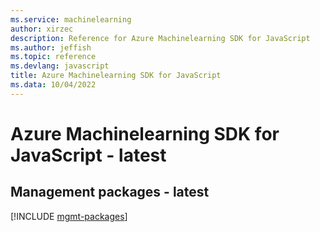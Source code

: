 ```yaml
---
ms.service: machinelearning
author: xirzec
description: Reference for Azure Machinelearning SDK for JavaScript
ms.author: jeffish
ms.topic: reference
ms.devlang: javascript
title: Azure Machinelearning SDK for JavaScript
ms.data: 10/04/2022
---
```

# Azure Machinelearning SDK for JavaScript - latest

## Management packages - latest
[!INCLUDE [mgmt-packages](machinelearning-mgmt-index.md)]
